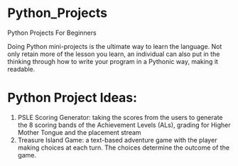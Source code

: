 # Python_Projects
Python Projects For Beginners

Doing Python mini-projects is the ultimate way to learn the language. Not only retain more of the lesson you learn, an individual can also put in the thinking through how to write your program in a Pythonic way, making it readable.
<br>

# Python Project Ideas:
1. PSLE Scoring Generator: taking the scores from the users to generate the 8 scoring bands of the Achievement Levels (ALs), grading for Higher Mother Tongue and the placement stream
2. Treasure Island Game: a text-based adventure game with the player making choices at each turn. The choices determine the outcome of the game. 
